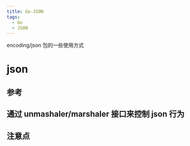 ```yaml
---
title: Go-JSON
tags:
  - Go
  - JSON
---
```


encoding/json 包的一些使用方式
<!--more-->

# json

## 参考

## 通过 unmashaler/marshaler 接口来控制 json 行为

## 注意点

